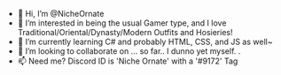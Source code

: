 - 👋 Hi, I’m @NicheOrnate
- 🎎 I’m interested in being the usual Gamer type, and I love Traditional/Oriental/Dynasty/Modern Outfits and Hosieries!
- 🌱 I’m currently learning C# and probably HTML, CSS, and JS as well~
- 💞️ I’m looking to collaborate on ... so far.. I dunno yet myself. .
- 📫 Need me? Discord ID is 'Niche Ornate' with a '#9172' Tag

<!---
NicheOrnate/NicheOrnate is a ✨ special ✨ repository because its `README.md` (this file) appears on your GitHub profile.
You can click the Preview link to take a look at your changes.
--->

